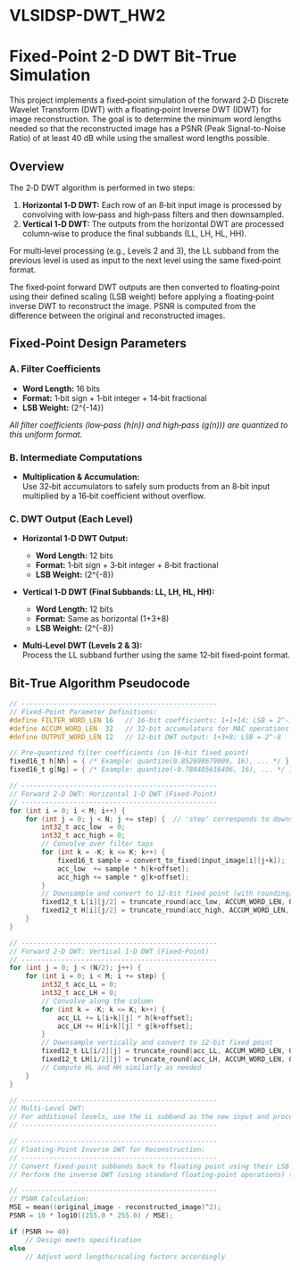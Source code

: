 # VLSIDSP-DWT_HW2
# Fixed-Point 2-D DWT Bit‑True Simulation

This project implements a fixed‑point simulation of the forward 2‑D Discrete Wavelet Transform (DWT) with a floating‑point Inverse DWT (IDWT) for image reconstruction. The goal is to determine the minimum word lengths needed so that the reconstructed image has a PSNR (Peak Signal-to-Noise Ratio) of at least 40 dB while using the smallest word lengths possible.

## Overview

The 2‑D DWT algorithm is performed in two steps:
1. **Horizontal 1‑D DWT:** Each row of an 8‑bit input image is processed by convolving with low‑pass and high‑pass filters and then downsampled.
2. **Vertical 1‑D DWT:** The outputs from the horizontal DWT are processed column‑wise to produce the final subbands (LL, LH, HL, HH).

For multi‑level processing (e.g., Levels 2 and 3), the LL subband from the previous level is used as input to the next level using the same fixed‑point format.

The fixed‑point forward DWT outputs are then converted to floating‑point using their defined scaling (LSB weight) before applying a floating‑point inverse DWT to reconstruct the image. PSNR is computed from the difference between the original and reconstructed images.

## Fixed‑Point Design Parameters

### A. Filter Coefficients
- **Word Length:** 16 bits  
- **Format:** 1‑bit sign + 1‑bit integer + 14‑bit fractional  
- **LSB Weight:** \(2^{-14}\)  

_All filter coefficients (low‑pass \(h(n)\) and high‑pass \(g(n)\)) are quantized to this uniform format._

### B. Intermediate Computations
- **Multiplication & Accumulation:**  
  Use 32‑bit accumulators to safely sum products from an 8‑bit input multiplied by a 16‑bit coefficient without overflow.

### C. DWT Output (Each Level)
- **Horizontal 1‑D DWT Output:**  
  - **Word Length:** 12 bits  
  - **Format:** 1‑bit sign + 3‑bit integer + 8‑bit fractional  
  - **LSB Weight:** \(2^{-8}\)  

- **Vertical 1‑D DWT (Final Subbands: LL, LH, HL, HH):**  
  - **Word Length:** 12 bits  
  - **Format:** Same as horizontal (1+3+8)  
  - **LSB Weight:** \(2^{-8}\)  

- **Multi‑Level DWT (Levels 2 & 3):**  
  Process the LL subband further using the same 12‑bit fixed‑point format.

## Bit‑True Algorithm Pseudocode

```c
// -------------------------------------------------
// Fixed-Point Parameter Definitions:
#define FILTER_WORD_LEN 16   // 16-bit coefficients: 1+1+14; LSB = 2^-14
#define ACCUM_WORD_LEN  32   // 32-bit accumulators for MAC operations
#define OUTPUT_WORD_LEN 12   // 12-bit DWT output: 1+3+8; LSB = 2^-8

// Pre-quantized filter coefficients (in 16-bit fixed point)
fixed16_t h[Nh] = { /* Example: quantize(0.852698679009, 16), ... */ };
fixed16_t g[Ng] = { /* Example: quantize(-0.788485616406, 16), ... */ };

// -------------------------------------------------
// Forward 2-D DWT: Horizontal 1-D DWT (Fixed-Point)
// -------------------------------------------------
for (int i = 0; i < M; i++) {
    for (int j = 0; j < N; j += step) {  // 'step' corresponds to downsampling factor
        int32_t acc_low  = 0;
        int32_t acc_high = 0;
        // Convolve over filter taps
        for (int k = -K; k <= K; k++) {
            fixed16_t sample = convert_to_fixed(input_image[i][j+k]);
            acc_low  += sample * h[k+offset];
            acc_high += sample * g[k+offset];
        }
        // Downsample and convert to 12-bit fixed point (with rounding/truncation)
        fixed12_t L[i][j/2] = truncate_round(acc_low, ACCUM_WORD_LEN, OUTPUT_WORD_LEN);
        fixed12_t H[i][j/2] = truncate_round(acc_high, ACCUM_WORD_LEN, OUTPUT_WORD_LEN);
    }
}

// -------------------------------------------------
// Forward 2-D DWT: Vertical 1-D DWT (Fixed-Point)
// -------------------------------------------------
for (int j = 0; j < (N/2); j++) {
    for (int i = 0; i < M; i += step) {
        int32_t acc_LL = 0;
        int32_t acc_LH = 0;
        // Convolve along the column
        for (int k = -K; k <= K; k++) {
            acc_LL += L[i+k][j] * h[k+offset];
            acc_LH += H[i+k][j] * g[k+offset];
        }
        // Downsample vertically and convert to 12-bit fixed point
        fixed12_t LL[i/2][j] = truncate_round(acc_LL, ACCUM_WORD_LEN, OUTPUT_WORD_LEN);
        fixed12_t LH[i/2][j] = truncate_round(acc_LH, ACCUM_WORD_LEN, OUTPUT_WORD_LEN);
        // Compute HL and HH similarly as needed
    }
}

// -------------------------------------------------
// Multi-Level DWT:
// For additional levels, use the LL subband as the new input and process similarly.
// -------------------------------------------------

// -------------------------------------------------
// Floating-Point Inverse DWT for Reconstruction:
// -------------------------------------------------
// Convert fixed-point subbands back to floating point using their LSB weights.
// Perform the inverse DWT (using standard floating-point operations) to reconstruct the image.

// -------------------------------------------------
// PSNR Calculation:
MSE = mean((original_image - reconstructed_image)^2);
PSNR = 10 * log10((255.0 * 255.0) / MSE);

if (PSNR >= 40)
    // Design meets specification
else
    // Adjust word lengths/scaling factors accordingly
